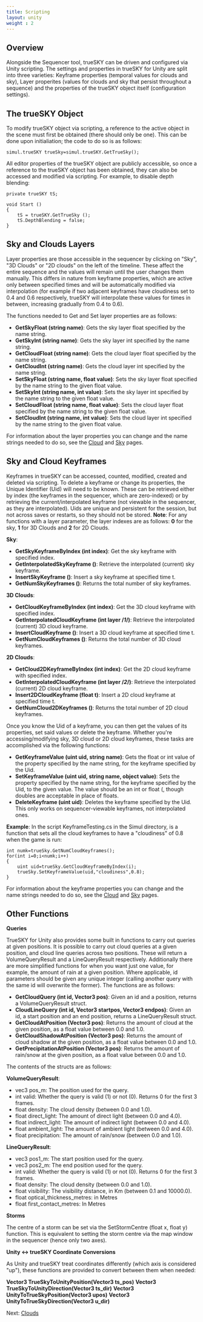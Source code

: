 ```yaml
---
title: Scripting
layout: unity
weight : 2
---
```


Overview
--------

Alongside the Sequencer tool, trueSKY can be driven and configured via Unity scripting. The settings and properties in trueSKY for Unity are split into three varieties: Keyframe properties (temporal values for clouds and sky), Layer properites (values for clouds and sky that persist throughout a sequence) and the properties of the trueSKY object itself (configuration settings).


The trueSKY Object
--------

To modify trueSKY object via scripting, a reference to the active object in the scene must first be obtained (there should only be one). This can be done upon initialiation; the code to do so is as follows:

	simul.trueSKY trueSky=simul.trueSKY.GetTrueSky();

All editor properties of the trueSKY object are publicly accessible, so once a reference to the trueSKY object has been obtained, they can also be accessed and modified via scripting. For example, to disable depth blending:

	private trueSKY tS;  
 
	void Start () 
	{
		tS = trueSKY.GetTrueSky (); 
		tS.DepthBlending = false;
	}


Sky and Clouds Layers
--------

Layer properties are those accessible in the sequencer by clicking on "Sky", "3D Clouds" or "2D clouds" on the left of the timeline. These affect the entire sequence and the values will remain until the user changes them manually. This differs in nature from keyframe properties, which are active only between specified times and will be automatically modified via interpolation (for example if two adjacent keyframes have cloudiness set to 0.4 and 0.6 respectively, trueSKY will interpolate these values for times in between, increasing gradually from 0.4 to 0.6). 

The functions needed to Get and Set layer properties are as follows:

* **GetSkyFloat (string name)**: Gets the sky layer float specified by the name string.
* **GetSkyInt (string name)**: Gets the sky layer int specified by the name string.
* **GetCloudFloat (string name)**: Gets the cloud layer float specified by the name string.
* **GetCloudInt (string name)**: Gets the cloud layer int specified by the name string.
* **SetSkyFloat  (string name, float value)**: Sets the sky layer float specified by the name string to the given float value.
* **SetSkyInt  (string name, int value)**: Sets the sky layer int specified by the name string to the given float value.
* **SetCloudFloat  (string name, float value)**: Sets the cloud layer float specified by the name string to the given float value.
* **SetCloudInt  (string name, int value)**: Sets the cloud layer int specified by the name string to the given float value.

For information about the layer properties you can change and the name strings needed to do so, see the [Cloud](http://docs.simul.co/unity/Clouds.html) and [Sky](http://docs.simul.co/unity/Sky.html) pages.


Sky and Cloud Keyframes
--------

Keyframes in trueSKY can be accessed, counted, modified, created and deleted via scripting. To delete a keyframe or change its properties, the Unique Identifier (Uid) will need to be known. These can be retrieved either by index (the keyframes in the sequencer, which are zero-indexed) or by retrieving the current/interpolated keyframe (not viewable in the sequencer, as they are interpolated). Uids are unique and persistent for the session, but not across saves or restarts, so they should not be stored. **Note**: For any functions with a layer parameter, the layer indexes are as follows: **0** for the sky, **1** for 3D Clouds and **2** for 2D Clouds.

**Sky**:

* **GetSkyKeyframeByIndex (int index)**: Get the sky keyframe with specified index.
* **GetInterpolatedSkyKeyframe ()**: Retrieve the interpolated (current) sky keyframe.
* **InsertSkyKeyframe ()**: Insert a sky keyframe at specified time t.
* **GetNumSkyKeyframes ()**: Returns the total number of sky keyframes.

**3D Clouds**:

* **GetCloudKeyframeByIndex (int index)**: Get the 3D cloud keyframe with specified index.
* **GetInterpolatedCloudKeyframe (int layer /*1*/)**: Retrieve the interpolated (current) 3D cloud keyframe.
* **InsertCloudKeyframe ()**: Insert a 3D cloud keyframe at specified time t.
* **GetNumCloudKeyframes ()**: Returns the total number of 3D cloud keyframes.

**2D Clouds**:

* **GetCloud2DKeyframeByIndex (int index)**: Get the 2D cloud keyframe with specified index.
* **GetInterpolatedCloudKeyframe (int layer /*2*/)**: Retrieve the interpolated (current) 2D cloud keyframe.
* **Insert2DCloudKeyframe (float t)**: Insert a 2D cloud keyframe at specified time t.
* **GetNumCloud2DKeyframes ()**: Returns the total number of 2D cloud keyframes.


Once you know the Uid of a keyframe, you can then get the values of its properties, set said values or delete the keyframe. Whether you're accessing/modifying sky, 3D cloud or 2D cloud keyframes, these tasks are accomplished via the following functions: 

* **GetKeyframeValue (uint uid, string name)**: Gets the float or int value of the property specified by the name string, for the keyframe specified by the Uid.
* **SetKeyframeValue (uint uid, string name, object value)**: Sets the property specified by the name string, for the keyframe specified by the Uid, to the given value. The value should be an int or float (, though doubles are acceptable in place of floats.
* **DeleteKeyframe (uint uid)**: Deletes the keyframe specified by the Uid. This only works on sequencer-viewable keyframes, not interpolated ones.

**Example**: In the script KeyframeTesting.cs in the Simul directory, is a function that sets all the cloud keyframes to have a "cloudiness" of 0.8 when the game is run:

	int numk=trueSky.GetNumCloudKeyframes();
	for(int i=0;i<numk;i++)
	{
		uint uid=trueSky.GetCloudKeyframeByIndex(i);
		trueSky.SetKeyframeValue(uid,"cloudiness",0.8);
	}

For information about the keyframe properties you can change and the name strings needed to do so, see the [Cloud](http://docs.simul.co/unity/Clouds.html) and [Sky](http://docs.simul.co/unity/Sky.html) pages.



Other Functions
---------------
 
**Queries**

TrueSKY for Unity also provides some built in functions to carry out queries at given positions. It is possible to carry out cloud queries at a given position, and cloud line queries across two positions. These will return a VolumeQueryResult and a LineQueryResult respectively. Additionally there are more simplified functions for when you want just one value, for example, the amount of rain at a given position. Where applicable, id parameters should be given any unique integer (calling another query with the same id will overwrite the former). The functions are as follows:


* **GetCloudQuery (int id, Vector3 pos)**: Given an id and a position, returns a VolumeQueryResult struct.
* **CloudLineQuery (int id, Vector3 startpos, Vector3 endpos)**: Given an id, a start position and an end position, returns a LineQueryResult struct.
* **GetCloudAtPosition (Vector3 pos)**: Returns the amount of cloud at the given position, as a float value between 0.0 and 1.0.
* **GetCloudShadowAtPosition (Vector3 pos)**: Returns the amount of cloud shadow at the given position, as a float value between 0.0 and 1.0.
* **GetPrecipitationAtPosition (Vector3 pos)**: Returns the amount of rain/snow at the given position, as a float value between 0.0 and 1.0.


The contents of the structs are as follows:

**VolumeQueryResult**:
	
* vec3 pos_m: The position used for the query.
* int valid: Whether the query is valid (1) or not (0). Returns 0 for the first 3 frames.
* float density: The cloud density (between 0.0 and 1.0).
* float direct_light: The amount of direct light (between 0.0 and 4.0).
* float indirect_light: The amount of indirect light (between 0.0 and 4.0).
* float ambient_light: The amount of ambient light (between 0.0 and 4.0).
* float precipitation: The amount of rain/snow (between 0.0 and 1.0).

**LineQueryResult**:

* vec3 pos1_m: The start position used for the query.
* vec3 pos2_m: The end position used for the query.
* int valid: Whether the query is valid (1) or not (0). Returns 0 for the first 3 frames.
* float density: The cloud density (between 0.0 and 1.0).
* float visibility: The visibility distance, in Km (between 0.1 and 10000.0).
* float optical_thickness_metres: in Metres
* float first_contact_metres: In Metres


**Storms**

The centre of a storm can be set via the SetStormCentre (float x, float y) function. This is equivalent to setting the storm centre via the map window in the sequencer (hence only two axes).


**Unity <-> trueSKY Coordinate Conversions**

As Unity and trueSKY treat coordinates differently (which axis is considered "up"), these functions are provided to convert between them when needed: 

**Vector3 TrueSkyToUnityPosition(Vector3 ts_pos)**
**Vector3 TrueSkyToUnityDirection(Vector3 ts_dir)**
**Vector3 UnityToTrueSkyPosition(Vector3 upos)** 
**Vector3 UnityToTrueSkyDirection(Vector3 u_dir)**



Next: <a href="/unity/Clouds">Clouds</a>